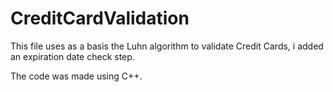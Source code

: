 # CreditCardValidation

This file uses as a basis the Luhn algorithm to validate Credit Cards, i added an expiration date check step.


The code was made using C++.
